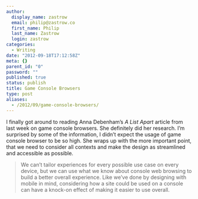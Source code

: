 ```yaml
---
author:
  display_name: zastrow
  email: philip@zastrow.co
  first_name: Philip
  last_name: Zastrow
  login: zastrow
categories:
  - Writing
date: "2012-09-18T17:12:58Z"
meta: {}
parent_id: "0"
password: ""
published: true
status: publish
title: Game Console Browsers
type: post
aliases:
  - /2012/09/game-console-browsers/
---
```

<p>I finally got around to reading Anna Debenham’s <em>A List Apart</em> article from last week on game console browsers. She definitely did her research. I’m surprised by some of the information, I didn’t expect the usage of game console browser to be so high. She wraps up with the more important point, that we need to consider all contexts and make the design as streamlined and accessible as possible.</p>
<blockquote>
<p>We can’t tailor experiences for every possible use case on every device, but we can use what we know about console web browsing to build a better overall experience. Like we’ve done by designing with mobile in mind, considering how a site could be used on a console can have a knock-on effect of making it easier to use overall.</p>
</blockquote>

